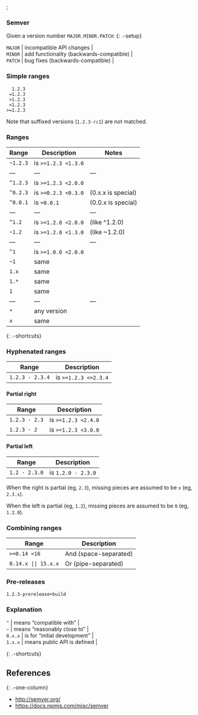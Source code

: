 ;

### Semver

Given a version number `MAJOR.MINOR.PATCH`: {: .-setup}

`MAJOR` | incompatible API changes |  
`MINOR` | add functionality (backwards-compatible) |  
`PATCH` | bug fixes (backwards-compatible) |

### Simple ranges

      1.2.3
     =1.2.3
     >1.2.3
     <1.2.3
    >=1.2.3

Note that suffixed versions (`1.2.3-rc1`) are not matched.

### Ranges

<table><thead><tr class="header"><th>Range</th><th>Description</th><th>Notes</th></tr></thead><tbody><tr class="odd"><td><code>~1.2.3</code></td><td>is <code>&gt;=1.2.3 &lt;1.3.0</code></td><td></td></tr><tr class="even"><td>—</td><td>—</td><td>—</td></tr><tr class="odd"><td><code>^1.2.3</code></td><td>is <code>&gt;=1.2.3 &lt;2.0.0</code></td><td></td></tr><tr class="even"><td><code>^0.2.3</code></td><td>is <code>&gt;=0.2.3 &lt;0.3.0</code></td><td>(0.x.x is special)</td></tr><tr class="odd"><td><code>^0.0.1</code></td><td>is <code>=0.0.1</code></td><td>(0.0.x is special)</td></tr><tr class="even"><td>—</td><td>—</td><td>—</td></tr><tr class="odd"><td><code>^1.2</code></td><td>is <code>&gt;=1.2.0 &lt;2.0.0</code></td><td>(like ^1.2.0)</td></tr><tr class="even"><td><code>~1.2</code></td><td>is <code>&gt;=1.2.0 &lt;1.3.0</code></td><td>(like ~1.2.0)</td></tr><tr class="odd"><td>—</td><td>—</td><td>—</td></tr><tr class="even"><td><code>^1</code></td><td>is <code>&gt;=1.0.0 &lt;2.0.0</code></td><td></td></tr><tr class="odd"><td><code>~1</code></td><td>same</td><td></td></tr><tr class="even"><td><code>1.x</code></td><td>same</td><td></td></tr><tr class="odd"><td><code>1.*</code></td><td>same</td><td></td></tr><tr class="even"><td><code>1</code></td><td>same</td><td></td></tr><tr class="odd"><td>—</td><td>—</td><td>—</td></tr><tr class="even"><td><code>*</code></td><td>any version</td><td></td></tr><tr class="odd"><td><code>x</code></td><td>same</td><td></td></tr></tbody></table>

{: .-shortcuts}

### Hyphenated ranges

<table><thead><tr class="header"><th>Range</th><th>Description</th></tr></thead><tbody><tr class="odd"><td><code>1.2.3 - 2.3.4</code></td><td>is <code>&gt;=1.2.3 &lt;=2.3.4</code></td></tr></tbody></table>

#### Partial right

<table><thead><tr class="header"><th>Range</th><th>Description</th></tr></thead><tbody><tr class="odd"><td><code>1.2.3 - 2.3</code></td><td>is <code>&gt;=1.2.3 &lt;2.4.0</code></td></tr><tr class="even"><td><code>1.2.3 - 2</code></td><td>is <code>&gt;=1.2.3 &lt;3.0.0</code></td></tr></tbody></table>

#### Partial left

<table><thead><tr class="header"><th>Range</th><th>Description</th></tr></thead><tbody><tr class="odd"><td><code>1.2 - 2.3.0</code></td><td>is <code>1.2.0 - 2.3.0</code></td></tr></tbody></table>

When the right is partial (eg, `2.3`), missing pieces are assumed to be `x` (eg, `2.3.x`).

When the left is partial (eg, `1.2`), missing pieces are assumed to be `0` (eg, `1.2.0`).

### Combining ranges

<table><thead><tr class="header"><th>Range</th><th>Description</th></tr></thead><tbody><tr class="odd"><td><code>&gt;=0.14 &lt;16</code></td><td>And (space-separated)</td></tr><tr class="even"><td><code>0.14.x || 15.x.x</code></td><td>Or (pipe-separated)</td></tr></tbody></table>

### Pre-releases

    1.2.3-prerelease+build

### Explanation

`^` | means “compatible with” |  
`~` | means “reasonably close to” |  
`0.x.x` | is for “initial development” |  
`1.x.x` | means public API is defined |

{: .-shortcuts}

References
----------

{: .-one-column}

-   <a href="http://semver.org/" class="uri">http://semver.org/</a>
-   <a href="https://docs.npmjs.com/misc/semver" class="uri">https://docs.npmjs.com/misc/semver</a>
